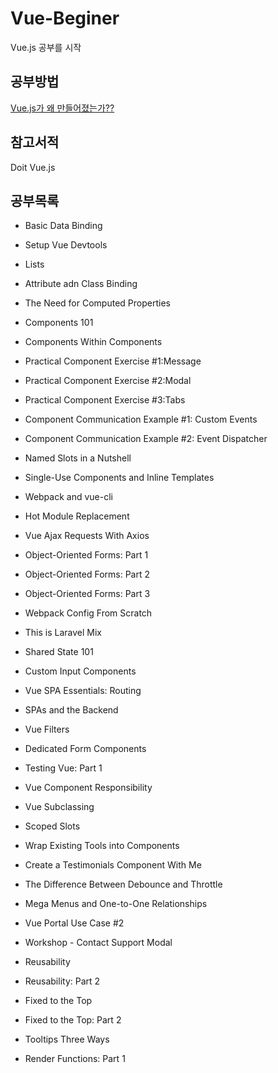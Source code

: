 # Vue-Beginer
Vue.js 공부를 시작

## 공부방법

[Vue.js가 왜 만들어졌는가??](https://joshua1988.github.io/web-development/vuejs/vuejs-tutorial-for-beginner/)

## 참고서적
Doit Vue.js

## 공부목록

- Basic Data Binding
- Setup Vue Devtools
- Lists
- Attribute adn Class Binding


- The Need for Computed Properties
- Components 101
- Components Within Components
- Practical Component Exercise #1:Message
- Practical Component Exercise #2:Modal
- Practical Component Exercise #3:Tabs
- Component Communication Example #1: Custom Events
- Component Communication Example #2: Event Dispatcher
- Named Slots in a Nutshell
- Single-Use Components and Inline Templates
- Webpack and vue-cli
- Hot Module Replacement
- Vue Ajax Requests With Axios
- Object-Oriented Forms: Part 1
- Object-Oriented Forms: Part 2
- Object-Oriented Forms: Part 3
- Webpack Config From Scratch
- This is Laravel Mix
- Shared State 101
- Custom Input Components
- Vue SPA Essentials: Routing
- SPAs and the Backend
- Vue Filters
- Dedicated Form Components
- Testing Vue: Part 1
- Vue Component Responsibility
- Vue Subclassing
- Scoped Slots
- Wrap Existing Tools into Components
- Create a Testimonials Component With Me
- The Difference Between Debounce and Throttle
- Mega Menus and One-to-One Relationships
- Vue Portal Use Case #2
- Workshop - Contact Support Modal
- Reusability
- Reusability: Part 2
- Fixed to the Top
- Fixed to the Top: Part 2
- Tooltips Three Ways
- Render Functions: Part 1
